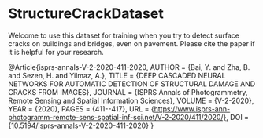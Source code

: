 # StructureCrackDataset

Welcome to use this dataset for training when you try to detect surface cracks on buildings and bridges, even on pavement. Please cite the paper if it is helpful for your research.

@Article{isprs-annals-V-2-2020-411-2020,
AUTHOR = {Bai, Y. and Zha, B. and Sezen, H. and Yilmaz, A.},
TITLE = {DEEP CASCADED NEURAL NETWORKS FOR AUTOMATIC DETECTION OF STRUCTURAL DAMAGE AND CRACKS FROM IMAGES},
JOURNAL = {ISPRS Annals of Photogrammetry, Remote Sensing and Spatial Information Sciences},
VOLUME = {V-2-2020},
YEAR = {2020},
PAGES = {411--417},
URL = {https://www.isprs-ann-photogramm-remote-sens-spatial-inf-sci.net/V-2-2020/411/2020/},
DOI = {10.5194/isprs-annals-V-2-2020-411-2020}
}

